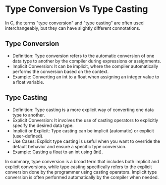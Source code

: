 # Type Conversion Vs Type Casting 
In C, the terms "type conversion" and "type casting" are often used interchangeably, but they can have slightly different connotations.

## Type Conversion
- Definition: Type conversion refers to the automatic conversion of one data type to another by the compiler during expressions or assignments.
- Implicit Conversion: It can be implicit, where the compiler automatically performs the conversion based on the context.
- Example: Converting an int to a float when assigning an integer value to a float variable.

## Type Casting
- Definition: Type casting is a more explicit way of converting one data type to another.
- Explicit Conversion: It involves the use of casting operators to explicitly specify the desired data type.
- Implicit or Explicit: Type casting can be implicit (automatic) or explicit (user-defined).
- Use Cases: Explicit type casting is useful when you want to override the default behavior and ensure a specific type conversion.
- Example: Casting a float to an int using (int).

In summary, type conversion is a broad term that includes both implicit and explicit conversions, while type casting specifically refers to the explicit conversion done by the programmer using casting operators. Implicit type conversion is often performed automatically by the compiler when needed.